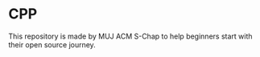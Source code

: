 # CPP
 This repository is made by MUJ ACM S-Chap to help beginners start with their open source journey.
